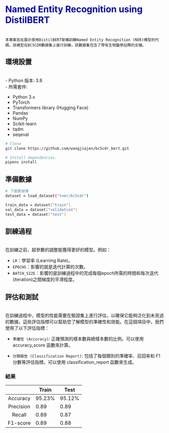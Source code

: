 # <font color="#0000AA"> **Named Entity Recognition using DistilBERT**</font>
<br>`本專案旨在展示使用DistilBERT架構訓練Named Entity Recognition (NER)模型的代碼。該模型在BC5CDR數據集上進行訓練，該數據集包含了帶有生物醫學註釋的文檔。`<br>

## 環境設置<br>

<br>- Python 版本: 3.8
<br>- 所需套件: 
* Python 3.x
* PyTorch
* Transformers library (Hugging Face)
* Pandas
* NumPy
* Scikit-learn
* tqdm
* seqeval

```sh
# Clone
git clone https://github.com/wangjiajen/bc5cdr_bert.git

# Install dependencies.
pipenv install
```
## 準備數據<br>

```sh
# 下載數據集
dataset = load_dataset("tner/bc5cdr")

train_data = dataset["train"]
val_data = dataset["validation"]
test_data = dataset["test"]
```
## 訓練過程<br>

<br>在訓練之前，超參數的調整能獲得更好的模型。例如：
- `LR`：學習率 (Learning Rate)。
- `EPOCHS`：影響的就是迭代計算的次數。
- `BATCH_SIZE`：影響的是訓練過程中的完成每個epoch所需的時間和每次迭代(iteration)之間梯度的平滑程度。<br>

## 評估和測試<br>

<br>在訓練過程中，模型的性能需要在驗證集上進行評估，以確保它能夠泛化到未見過的數據。這些評估指標可以幫助您了解模型的準確性和效能。在這個項目中，我們使用了以下評估指標：
* `準確性 (Accuracy)`: 正確預測的樣本數與總樣本數的比例。可以使用 accuracy_score 函數來計算。

* `分類報告 (Classification Report)`: 包括了每個類別的準確率、召回率和 F1 分數等評估指標。可以使用 classification_report 函數來生成。

### 結果<br>


|                   |Train   |Test    |
|     :--------:    |--------|--------|
|Accuracy           |95.23%  |95.12%  |
|Precision          |0.89    |0.89    |
|Recall             |0.89    |0.87    |
|F1-score           |0.89    |0.88    |


